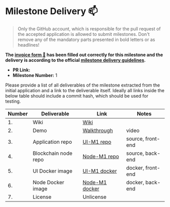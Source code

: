 # Milestone Delivery :mailbox:

> Only the GitHub account, which is responsible for the pull request of the accepted application is allowed to submit milestones. Don't remove any of the mandatory parts presented in bold letters or as headlines!

**The [invoice form :pencil:](https://forms.gle/8Wx7nxtq8fKrsuEz8) has been filled out correctly for this milestone and the delivery is according to the official [milestone delivery guidelines](https://github.com/w3f/General-Grants-Program/blob/master/grants/milestone-deliverables-guidelines.md).**  

* **PR Link:**
* **Milestone Number:** 1

Please provide a list of all deliverables of the milestone extracted from the initial application and a link to the deliverable itself. Ideally all links inside the below table should include a commit hash, which should be used for testing.

| Number | Deliverable | Link | Notes |
| ------------- | ------------- | ------------- |------------- |
| 1. | Wiki | [Wiki](https://github.com/wivtech/supply-chain/wiki) | |
| 2. | Demo | [Walkthrough](https://drive.google.com/file/d/1HCVrX1Ij8kcxcbzdw4cBie-NxV41pGOa/view?usp=sharing) | video |
| 3. | Application repo | [UI-M1 repo](https://github.com/wivtech/supply-chain/tree/M1) | source, front-end | 
| 4. | Blockchain node repo | [Node-M1 repo](https://github.com/wivtech/supply-chain-node/tree/M1) | source, back-end |
| 5. | UI Docker image | [UI-M1 docker](https://hub.docker.com/repository/docker/wivt/supply-chain-ui) | docker, front-end |
| 6. | Node Docker image | [Node-M1 docker](https://hub.docker.com/repository/docker/wivt/supply-chain) | docker, back-end |
| 7. | License | Unlicense | |
